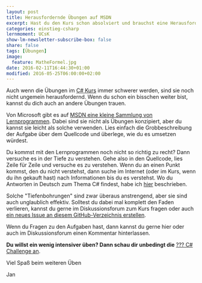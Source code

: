 ```yaml
---
layout: post
title: Herausfordernde Übungen auf MSDN
excerpt: Hast du den Kurs schon absolviert und brauchst eine Herausforderung? Wie wäre es hiermit?
categories: einstieg-csharp
lernmoment: UCsK
show-lm-newsletter-subscribe-box: false
share: false
tags: [Übungen]
image:
  feature: MatheFormel.jpg
date: 2016-02-11T16:44:30+01:00
modified: 2016-05-25T06:00:00+02:00
---
```


Auch wenn die Übungen im [C# Kurs](/einstieg-csharp/) immer schwerer werden, sind sie noch nicht ungemein herausfordernd. Wenn du schon ein bisschen weiter bist, kannst du dich auch an andere Übungen trauen.

Von Microsoft gibt es auf <a href="https://msdn.microsoft.com/de-de/library/aa288436(v=vs.71).aspx" target="_blank">MSDN eine kleine Sammlung von Lernprogrammen</a>. Dabei sind sie nicht als Übungen konzipiert, aber du kannst sie leicht als solche verwenden. Lies einfach die Grobbeschreibung der Aufgabe über dem Quellcode und überlege, wie du es umsetzen würdest.

Du kommst mit den Lernprogrammen noch nicht so richtig zu recht? Dann versuche es in der Tiefe zu verstehen. Gehe also in den Quellcode, lies Zeile für Zeile und versuche es zu verstehen. Wenn du an einen Punkt kommst, den du nicht verstehst, dann suche im Internet (oder im Kurs, wenn du ihn gekauft hast) nach Informationen bis du es verstehst. Wo du Antworten in Deutsch zum Thema C# findest, habe ich [hier](/csharp-programmieren/wenn-du-antworten-zu-csharp-in-deutsch-brauchst/) beschrieben.

Solche "Tiefenbohrungen" sind zwar überaus anstrengend, aber sie sind auch unglaublich effektiv. Solltest du dabei mal komplett den Faden verlieren, kannst du gerne im Diskussionsforum zum Kurs fragen oder auch [ein neues Issue an diesem GitHub-Verzeichnis erstellen](https://github.com/LernMoment/einstieg-csharp-syntax/issues).

Wenn du Fragen zu den Aufgaben hast, dann kannst du gerne hier oder auch im Diskussionsforum einen Kommentar hinterlassen.

**Du willst ein wenig intensiver üben? Dann schau dir unbedingt die** [??? C# Challenge an](/alle/druckbetankung-fuer-csharp-anfaenger/).

Viel Spaß beim weiteren Üben

Jan
